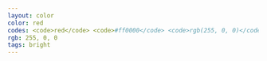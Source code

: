 ```yaml
---
layout: color
color: red
codes: <code>red</code> <code>#ff0000</code> <code>rgb(255, 0, 0)</code>
rgb: 255, 0, 0
tags: bright
---
```

